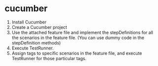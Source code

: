 # cucumber

1. Install Cucumber
2. Create a Cucumber project
3. Use the attached feature file and implement the stepDefinitions for all the scenarios in the feature file. (You can use dummy code in the stepDefinition methods)
4. Execute TestRunner.
5. Assign tags to specific scenarios in the feature file, and execute TestRunner for those particular tags.
